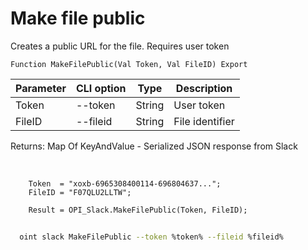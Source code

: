 ﻿---
sidebar_position: 5
---

# Make file public
 Creates a public URL for the file. Requires user token



`Function MakeFilePublic(Val Token, Val FileID) Export`

  | Parameter | CLI option | Type | Description |
  |-|-|-|-|
  | Token | --token | String | User token |
  | FileID | --fileid | String | File identifier |

  
  Returns:  Map Of KeyAndValue - Serialized JSON response from Slack

<br/>




```bsl title="Code example"
    Token  = "xoxb-6965308400114-696804637...";
    FileID = "F07QLU2LLTW";

    Result = OPI_Slack.MakeFilePublic(Token, FileID);
```



```sh title="CLI command example"
    
  oint slack MakeFilePublic --token %token% --fileid %fileid%

```

```json title="Result"

```
